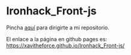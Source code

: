 # Ironhack_Front-js

Pincha [aquí](https://github.com/Xavitheforce/Ironhack_Front-js) para dirigirte a mi repositorio.

El enlace a la página en github pages es: https://xavitheforce.github.io/Ironhack_Front-js/
